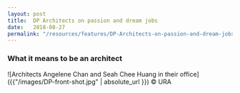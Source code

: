 ```yaml
---
layout: post
title:  DP Architects on passion and dream jobs
date:   2018-08-27
permalink: "/resources/features/DP-Architects-on-passion-and-dream-jobs"
---
```

### **What it means to be an architect**

![Architects Angelene Chan and Seah Chee Huang in their office]({{"/images/DP-front-shot.jpg" | absolute_url }})
© URA
